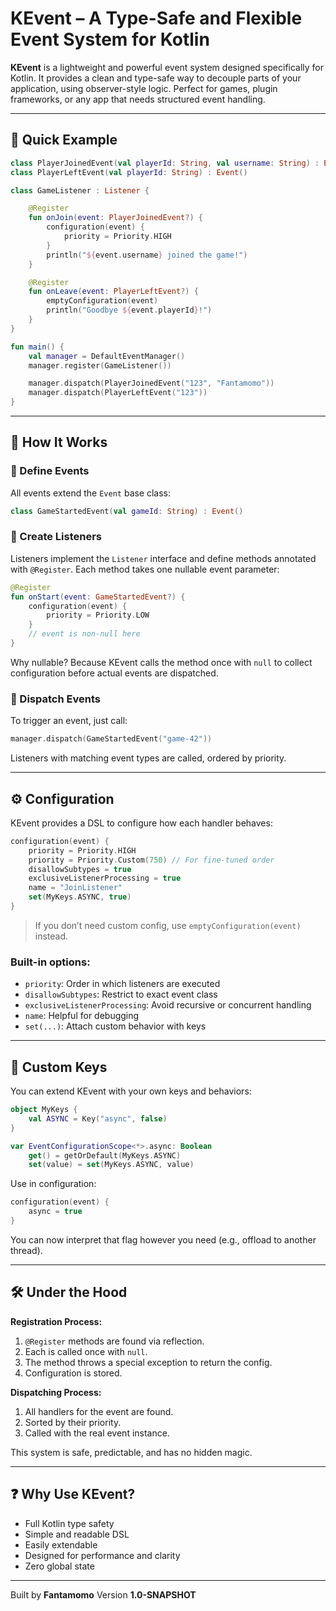 # KEvent – A Type-Safe and Flexible Event System for Kotlin

**KEvent** is a lightweight and powerful event system designed specifically for Kotlin. It provides a clean and type-safe way to decouple parts of your application, using observer-style logic. Perfect for games, plugin frameworks, or any app that needs structured event handling.

---

## 🚀 Quick Example

```kotlin
class PlayerJoinedEvent(val playerId: String, val username: String) : Event()
class PlayerLeftEvent(val playerId: String) : Event()

class GameListener : Listener {

    @Register
    fun onJoin(event: PlayerJoinedEvent?) {
        configuration(event) {
            priority = Priority.HIGH
        }
        println("${event.username} joined the game!")
    }

    @Register
    fun onLeave(event: PlayerLeftEvent?) {
        emptyConfiguration(event)
        println("Goodbye ${event.playerId}!")
    }
}

fun main() {
    val manager = DefaultEventManager()
    manager.register(GameListener())

    manager.dispatch(PlayerJoinedEvent("123", "Fantamomo"))
    manager.dispatch(PlayerLeftEvent("123"))
}
```

---

## 🧠 How It Works

### 🔹 Define Events

All events extend the `Event` base class:

```kotlin
class GameStartedEvent(val gameId: String) : Event()
```

### 🔹 Create Listeners

Listeners implement the `Listener` interface and define methods annotated with `@Register`. Each method takes one nullable event parameter:

```kotlin
@Register
fun onStart(event: GameStartedEvent?) {
    configuration(event) {
        priority = Priority.LOW
    }
    // event is non-null here
}
```

Why nullable? Because KEvent calls the method once with `null` to collect configuration before actual events are dispatched.

### 🔹 Dispatch Events

To trigger an event, just call:

```kotlin
manager.dispatch(GameStartedEvent("game-42"))
```

Listeners with matching event types are called, ordered by priority.

---

## ⚙️ Configuration

KEvent provides a DSL to configure how each handler behaves:

```kotlin
configuration(event) {
    priority = Priority.HIGH
    priority = Priority.Custom(750) // For fine-tuned order
    disallowSubtypes = true
    exclusiveListenerProcessing = true
    name = "JoinListener"
    set(MyKeys.ASYNC, true)
}
```

> If you don’t need custom config, use `emptyConfiguration(event)` instead.

### Built-in options:

* `priority`: Order in which listeners are executed
* `disallowSubtypes`: Restrict to exact event class
* `exclusiveListenerProcessing`: Avoid recursive or concurrent handling
* `name`: Helpful for debugging
* `set(...)`: Attach custom behavior with keys

---

## 🧩 Custom Keys

You can extend KEvent with your own keys and behaviors:

```kotlin
object MyKeys {
    val ASYNC = Key("async", false)
}

var EventConfigurationScope<*>.async: Boolean
    get() = getOrDefault(MyKeys.ASYNC)
    set(value) = set(MyKeys.ASYNC, value)
```

Use in configuration:

```kotlin
configuration(event) {
    async = true
}
```

You can now interpret that flag however you need (e.g., offload to another thread).

---

## 🛠 Under the Hood

**Registration Process:**

1. `@Register` methods are found via reflection.
2. Each is called once with `null`.
3. The method throws a special exception to return the config.
4. Configuration is stored.

**Dispatching Process:**

1. All handlers for the event are found.
2. Sorted by their priority.
3. Called with the real event instance.

This system is safe, predictable, and has no hidden magic.

---

## ❓ Why Use KEvent?

* Full Kotlin type safety
* Simple and readable DSL
* Easily extendable
* Designed for performance and clarity
* Zero global state

---

Built by **Fantamomo**
Version **1.0-SNAPSHOT**